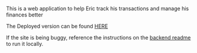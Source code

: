 This is a web application to help Eric track his transactions and manage his finances better

The Deployed version can be found [HERE](https://wallet-web-app-hama.onrender.com)

If the site is being buggy, reference the instructions on the [backend readme](https://github.com/Eliane-M/wallet_web_app) to run it locally. 
